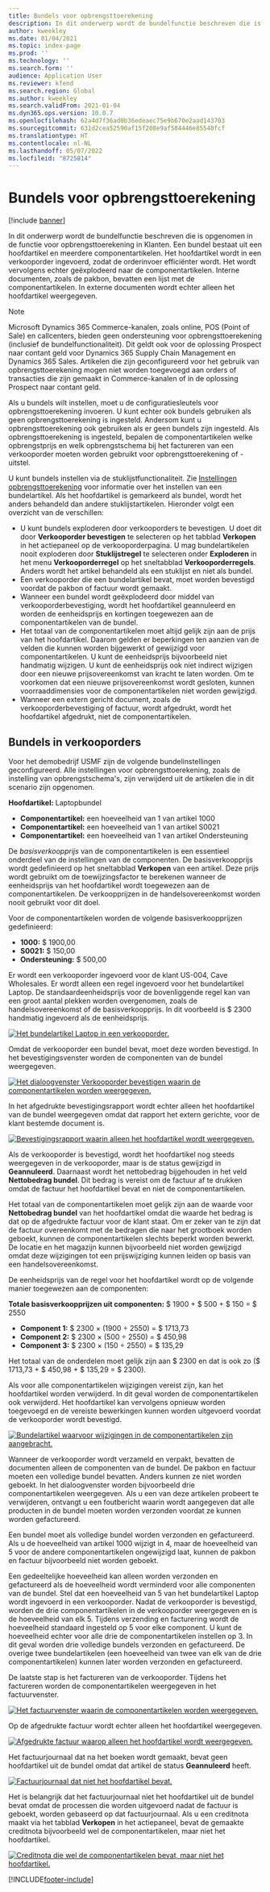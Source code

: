 ```yaml
---
title: Bundels voor opbrengsttoerekening
description: In dit onderwerp wordt de bundelfunctie beschreven die is opgenomen in de functie voor opbrengsttoerekening in Klanten. Een bundel bestaat uit een hoofdartikel en meerdere componentartikelen.
author: kweekley
ms.date: 01/04/2021
ms.topic: index-page
ms.prod: ''
ms.technology: ''
ms.search.form: ''
audience: Application User
ms.reviewer: kfend
ms.search.region: Global
ms.author: kweekley
ms.search.validFrom: 2021-01-04
ms.dyn365.ops.version: 10.0.7
ms.openlocfilehash: 62a4d7f36ad0b36edeaec75e9b670e2aad143703
ms.sourcegitcommit: 631d2cea52590af15f208e9af584446e85540fcf
ms.translationtype: HT
ms.contentlocale: nl-NL
ms.lasthandoff: 05/07/2022
ms.locfileid: "8725814"
---
```

# <a name="revenue-recognition-bundles"></a>Bundels voor opbrengsttoerekening

[!include [banner](../includes/banner.md)]

In dit onderwerp wordt de bundelfunctie beschreven die is opgenomen in de functie voor opbrengsttoerekening in Klanten. Een bundel bestaat uit een hoofdartikel en meerdere componentartikelen. Het hoofdartikel wordt in een verkooporder ingevoerd, zodat de orderinvoer efficiënter wordt. Het wordt vervolgens echter geëxplodeerd naar de componentartikelen. Interne documenten, zoals de pakbon, bevatten een lijst met de componentartikelen. In externe documenten wordt echter alleen het hoofdartikel weergegeven.

> [!NOTE]
> Microsoft Dynamics 365 Commerce-kanalen, zoals online, POS (Point of Sale) en callcenters, bieden geen ondersteuning voor opbrengsttoerekening (inclusief de bundelfunctionaliteit). Dit geldt ook voor de oplossing Prospect naar contant geld voor Dynamics 365 Supply Chain Management en Dynamics 365 Sales. Artikelen die zijn geconfigureerd voor het gebruik van opbrengsttoerekening mogen niet worden toegevoegd aan orders of transacties die zijn gemaakt in Commerce-kanalen of in de oplossing Prospect naar contant geld.

Als u bundels wilt instellen, moet u de configuratiesleutels voor opbrengsttoerekening invoeren. U kunt echter ook bundels gebruiken als geen opbrengsttoerekening is ingesteld. Andersom kunt u opbrengsttoerekening ook gebruiken als er geen bundels zijn ingesteld. Als opbrengsttoerekening is ingesteld, bepalen de componentartikelen welke opbrengstprijs en welk opbrengstschema bij het factureren van een verkooporder moeten worden gebruikt voor opbrengsttoerekening of -uitstel.

U kunt bundels instellen via de stuklijstfunctionaliteit. Zie [Instellingen opbrengsttoerekening](revenue-recognition-setup.md) voor informatie over het instellen van een bundelartikel. Als het hoofdartikel is gemarkeerd als bundel, wordt het anders behandeld dan andere stuklijstartikelen. Hieronder volgt een overzicht van de verschillen:

- U kunt bundels exploderen door verkooporders te bevestigen. U doet dit door **Verkooporder bevestigen** te selecteren op het tabblad **Verkopen** in het actiepaneel op de verkooporderpagina. U mag bundelartikelen nooit exploderen door **Stuklijstregel** te selecteren onder **Exploderen** in het menu **Verkooporderregel** op het sneltabblad **Verkooporderregels**. Anders wordt het artikel behandeld als een stuklijst en niet als bundel.
- Een verkooporder die een bundelartikel bevat, moet worden bevestigd voordat de pakbon of factuur wordt gemaakt.
- Wanneer een bundel wordt geëxplodeerd door middel van verkooporderbevestiging, wordt het hoofdartikel geannuleerd en worden de eenheidsprijs en kortingen toegewezen aan de componentartikelen van de bundel.
- Het totaal van de componentartikelen moet altijd gelijk zijn aan de prijs van het hoofdartikel. Daarom gelden er beperkingen ten aanzien van de velden die kunnen worden bijgewerkt of gewijzigd voor componentartikelen. U kunt de eenheidsprijs bijvoorbeeld niet handmatig wijzigen. U kunt de eenheidsprijs ook niet indirect wijzigen door een nieuwe prijsovereenkomst van kracht te laten worden. Om te voorkomen dat een nieuwe prijsovereenkomst wordt gesloten, kunnen voorraaddimensies voor de componentartikelen niet worden gewijzigd.
- Wanneer een extern gericht document, zoals de verkooporderbevestiging of factuur, wordt afgedrukt, wordt het hoofdartikel afgedrukt, niet de componentartikelen.

## <a name="bundles-on-sales-orders"></a>Bundels in verkooporders

Voor het demobedrijf USMF zijn de volgende bundelinstellingen geconfigureerd. Alle instellingen voor opbrengsttoerekening, zoals de instelling van opbrengstschema's, zijn verwijderd uit de artikelen die in dit scenario zijn opgenomen.

**Hoofdartikel:** Laptopbundel

- **Componentartikel:** een hoeveelheid van 1 van artikel 1000
- **Componentartikel:** een hoeveelheid van 1 van artikel S0021
- **Componentartikel:** een hoeveelheid van 1 van artikel Ondersteuning

De *basisverkoopprijs* van de componentartikelen is een essentieel onderdeel van de instellingen van de componenten. De basisverkoopprijs wordt gedefinieerd op het sneltabblad **Verkopen** van een artikel. Deze prijs wordt gebruikt om de toewijzingsfactor te berekenen wanneer de eenheidsprijs van het hoofdartikel wordt toegewezen aan de componentartikelen. De verkoopprijzen in de handelsovereenkomst worden nooit gebruikt voor dit doel.

Voor de componentartikelen worden de volgende basisverkoopprijzen gedefinieerd:

- **1000:** $ 1900,00
- **S0021:** $ 150,00
- **Ondersteuning:** $ 500,00

Er wordt een verkooporder ingevoerd voor de klant US-004, Cave Wholesales. Er wordt alleen een regel ingevoerd voor het bundelartikel Laptop. De standaardeenheidsprijs voor de bovenliggende regel kan van een groot aantal plekken worden overgenomen, zoals de handelsovereenkomst of de basisverkoopprijs. In dit voorbeeld is $ 2300 handmatig ingevoerd als de eenheidsprijs.

[![Het bundelartikel Laptop in een verkooporder.](./media/bundle-01.png)](./media/bundle-01.png)

Omdat de verkooporder een bundel bevat, moet deze worden bevestigd. In het bevestigingsvenster worden de componenten van de bundel weergegeven.

[![Het dialoogvenster Verkooporder bevestigen waarin de componentartikelen worden weergegeven.](./media/bundle-02.png)](./media/bundle-02.png)

In het afgedrukte bevestigingsrapport wordt echter alleen het hoofdartikel van de bundel weergegeven omdat dat rapport het extern gerichte, voor de klant bestemde document is.

[![Bevestigingsrapport waarin alleen het hoofdartikel wordt weergegeven.](./media/bundle-03.png)](./media/bundle-03.png)

Als de verkooporder is bevestigd, wordt het hoofdartikel nog steeds weergegeven in de verkooporder, maar is de status gewijzigd in **Geannuleerd**. Daarnaast wordt het nettobedrag bijgehouden in het veld **Nettobedrag bundel**. Dit bedrag is vereist om de factuur af te drukken omdat de factuur het hoofdartikel bevat en niet de componentartikelen.

Het totaal van de componentartikelen moet gelijk zijn aan de waarde voor **Nettobedrag bundel** van het hoofdartikel omdat die waarde het bedrag is dat op de afgedrukte factuur voor de klant staat. Om er zeker van te zijn dat de factuur overeenkomt met de bedragen die naar het grootboek worden geboekt, kunnen de componentartikelen slechts beperkt worden bewerkt. De locatie en het magazijn kunnen bijvoorbeeld niet worden gewijzigd omdat deze wijzigingen tot een prijswijziging kunnen leiden op basis van een handelsovereenkomst.

De eenheidsprijs van de regel voor het hoofdartikel wordt op de volgende manier toegewezen aan de componenten:

**Totale basisverkoopprijzen uit componenten:** $ 1900 + $ 500 + $ 150 = $ 2550

- **Component 1:** $ 2300 × (1900 ÷ 2550) = $ 1713,73
- **Component 2:** $ 2300 × (500 ÷ 2550) = $ 450,98
- **Component 3:** $ 2300 × (150 ÷ 2550) = $ 135,29

Het totaal van de onderdelen moet gelijk zijn aan $ 2300 en dat is ook zo ($ 1713,73 + $ 450,98 + $ 135,29 = $ 2300).

Als voor alle componentartikelen wijzigingen vereist zijn, kan het hoofdartikel worden verwijderd. In dit geval worden de componentartikelen ook verwijderd. Het hoofdartikel kan vervolgens opnieuw worden toegevoegd en de vereiste bewerkingen kunnen worden uitgevoerd voordat de verkooporder wordt bevestigd.

[![Bundelartikel waarvoor wijzigingen in de componentartikelen zijn aangebracht.](./media/bundle-04.png)](./media/bundle-04.png)

Wanneer de verkooporder wordt verzameld en verpakt, bevatten de documenten alleen de componenten van de bundel. De pakbon en factuur moeten een volledige bundel bevatten. Anders kunnen ze niet worden geboekt. In het dialoogvenster worden bijvoorbeeld drie componentartikelen weergegeven. Als u een van deze artikelen probeert te verwijderen, ontvangt u een foutbericht waarin wordt aangegeven dat alle producten in de bundel moeten worden verzonden voordat ze kunnen worden gefactureerd.

Een bundel moet als volledige bundel worden verzonden en gefactureerd. Als u de hoeveelheid van artikel 1000 wijzigt in 4, maar de hoeveelheid van 5 voor de andere componentartikelen ongewijzigd laat, kunnen de pakbon en factuur bijvoorbeeld niet worden geboekt.

Een gedeeltelijke hoeveelheid kan alleen worden verzonden en gefactureerd als de hoeveelheid wordt verminderd voor alle componenten van de bundel. Stel dat een hoeveelheid van 5 van het bundelartikel Laptop wordt ingevoerd in een verkooporder. Nadat de verkooporder is bevestigd, worden de drie componentartikelen in de verkooporder weergegeven en is de hoeveelheid van elk 5. Tijdens verzending en facturering wordt de hoeveelheid standaard ingesteld op 5 voor elke component. U kunt de hoeveelheid echter voor alle drie de componentartikelen instellen op 3. In dit geval worden drie volledige bundels verzonden en gefactureerd. De overige twee bundelartikelen (een hoeveelheid van twee van elk van de drie componentartikelen) kunnen later worden verzonden en gefactureerd.

De laatste stap is het factureren van de verkooporder. Tijdens het factureren worden de componentartikelen weergegeven in het factuurvenster.

[![Het factuurvenster waarin de componentartikelen worden weergegeven.](./media/bundle-06.png)](./media/bundle-06.png)

Op de afgedrukte factuur wordt echter alleen het hoofdartikel weergegeven.
 
[![Afgedrukte factuur waarop alleen het hoofdartikel wordt weergegeven.](./media/bundle-07.png)](./media/bundle-07.png)

Het factuurjournaal dat na het boeken wordt gemaakt, bevat geen hoofdartikel uit de bundel omdat dat artikel de status **Geannuleerd** heeft.

[![Factuurjournaal dat niet het hoofdartikel bevat.](./media/bundle-08.png)](./media/bundle-08.png)

Het is belangrijk dat het factuurjournaal niet het hoofdartikel uit de bundel bevat omdat de processen die worden uitgevoerd nadat de factuur is geboekt, worden gebaseerd op dat factuurjournaal. Als u een creditnota maakt via het tabblad **Verkopen** in het actiepaneel, bevat de gemaakte creditnota bijvoorbeeld wel de componentartikelen, maar niet het hoofdartikel.

[![Creditnota die wel de componentartikelen bevat, maar niet het hoofdartikel.](./media/bundle-09.png)](./media/bundle-09.png)


[!INCLUDE[footer-include](../../includes/footer-banner.md)]
